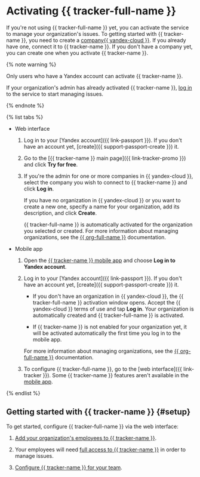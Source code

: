# Activating {{ tracker-full-name }}

If you're not using {{ tracker-full-name }} yet, you can activate the service to manage your organization's issues. To getting started with {{ tracker-name }}, you need to create a [company{{ yandex-cloud }}](../organization/). If you already have one, connect it to {{ tracker-name }}. If you don't have a company yet, you can create one when you activate {{ tracker-name }}.

{% note warning %}

Only users who have a Yandex account can activate {{ tracker-name }}.

If your organization's admin has already activated {{ tracker-name }}, [log in](user/login.md) to the service to start managing issues.

{% endnote %}

{% list tabs %}

- Web interface

   1. Log in to your [Yandex account]({{ link-passport }}). If you don't have an account yet, [create]({{ support-passport-create }}) it.

   1. Go to the [{{ tracker-name }} main page]({{ link-tracker-promo }}) and click **Try for free**.

   1. If you're the admin for one or more companies in {{ yandex-cloud }}, select the company you wish to connect to {{ tracker-name }} and click **Log in**.

      If you have no organization in {{ yandex-cloud }} or you want to create a new one, specify a name for your organization, add its description, and click **Create**.

      {{ tracker-full-name }} is automatically activated for the organization you selected or created. For more information about managing organizations, see the  [{{ org-full-name }}](../organization/) documentation.

- Mobile app

   1. Open the [{{ tracker-name }} mobile app](mobile.md) and choose **Log in to Yandex account**.

   1. Log in to your [Yandex account]({{ link-passport }}). If you don't have an account yet, [create]({{ support-passport-create }}) it.

      * If you don't have an organization in {{ yandex-cloud }}, the {{ tracker-full-name }} activation window opens. Accept the {{ yandex-cloud }} terms of use and tap **Log in**. Your organization is automatically created and {{ tracker-full-name }} is activated.

      * If {{ tracker-name }} is not enabled for your organization yet, it will be activated automatically the first time you log in to the mobile app.

      For more information about managing organizations, see the [{{ org-full-name }}](../organization/) documentation.

   1. To configure {{ tracker-full-name }}, go to the [web interface]({{ link-tracker }}). Some {{ tracker-name }} features aren't available in the [mobile app](mobile.md#restrictions).

{% endlist %}

## Getting started with {{ tracker-name }} {#setup}

To get started, configure {{ tracker-full-name }} via the web interface:

1. [Add your organization's employees to {{ tracker-name }}](add-users.md).

1. Your employees will need [full access to {{ tracker-name }}](access.md) in order to manage issues.

1. [Configure {{ tracker-name }} for your team](quick-start.md).

